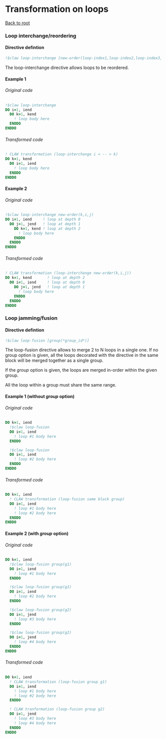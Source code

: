 # Transformation on loops
[Back to root](https://github.com/clementval/claw-definition)
### Loop interchange/reordering
#### Directive defintion
<!--- TODO define a notion of dependency --->
<!--- TODO maybe define a definition of depth instead of a new ordering --->
```fortran
!$claw loop-interchange [new-order(loop-index1,loop-index2,loop-index3,...)]
```

The loop-interchange directive allows loops to be reordered.

#### Example 1
###### Original code
```fortran
!$claw loop-interchange
DO i=1, iend
  DO k=1, kend
    ! loop body here
  ENDDO
ENDDO
```

###### Transformed code
```fortran
! CLAW transformation (loop-interchange i < -- > k)
DO k=1, kend
  DO i=1, iend
    ! loop body here
  ENDDO
ENDDO
```
#### Example 2
###### Original code
```fortran
!$claw loop-interchange new-order(k,i,j)
DO i=1, iend     ! loop at depth 0
  DO j=1, jend   ! loop at depth 1
    DO k=1, kend ! loop at depth 2
      ! loop body here
    ENDDO
  ENDDO
ENDDO
```

###### Transformed code
```fortran
! CLAW transformation (loop-interchange new-order(k,i,j))
DO k=1, kend       ! loop at depth 2
  DO i=1, iend     ! loop at depth 0
    DO j=1, jend   ! loop at depth 1
      ! loop body here
    ENDDO
  ENDDO
ENDDO
```



### Loop jamming/fusion
#### Directive defintion
```fortran
!$claw loop-fusion [group(*group_id*)]
```

The loop-fusion directive allows to merge 2 to N loops in a single one. If no
group option is given, all the loops decorated with the directive in the same
block will be merged together as a single group.

If the *group* option is given, the loops are merged in-order within the
given group.

All the loop within a group must share the same range.

#### Example 1 (without *group* option)
###### Original code
```fortran
DO k=1, iend
  !$claw loop-fusion
  DO i=1, iend
    ! loop #1 body here
  ENDDO

  !$claw loop-fusion
  DO i=1, iend
    ! loop #2 body here
  ENDDO
ENDDO
```

###### Transformed code
```fortran
DO k=1, iend
  ! CLAW transformation (loop-fusion same block group)
  DO i=1, iend
    ! loop #1 body here
    ! loop #2 body here
  ENDDO
ENDDO
```


#### Example 2 (with *group* option)
###### Original code
```fortran
DO k=1, iend
  !$claw loop-fusion group(g1)
  DO i=1, iend
    ! loop #1 body here
  ENDDO

  !$claw loop-fusion group(g1)
  DO i=1, iend
    ! loop #2 body here
  ENDDO

  !$claw loop-fusion group(g2)
  DO i=1, jend
    ! loop #3 body here
  ENDDO

  !$claw loop-fusion group(g2)
  DO i=1, jend
    ! loop #4 body here
  ENDDO
ENDDO
```

###### Transformed code
```fortran
DO k=1, iend
  ! CLAW transformation (loop-fusion group g1)
  DO i=1, iend
    ! loop #1 body here
    ! loop #2 body here
  ENDDO

  ! CLAW tranformation (loop-fusion group g2)
  DO i=1, jend
    ! loop #3 body here
    ! loop #4 body here
  ENDDO
ENDDO
```
